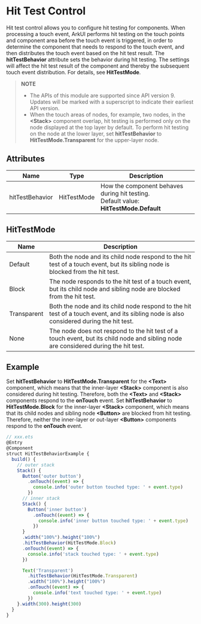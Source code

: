 # Hit Test Control

Hit test control allows you to configure hit testing for components. When processing a touch event, ArkUI performs hit testing on the touch points and component area before the touch event is triggered, in order to determine the component that needs to respond to the touch event, and then distributes the touch event based on the hit test result. The **hitTestBehavior** attribute sets the behavior during hit testing. The settings will affect the hit test result of the component and thereby the subsequent touch event distribution. For details, see **HitTestMode**.

>  **NOTE**
>  - The APIs of this module are supported since API version 9. Updates will be marked with a superscript to indicate their earliest API version.
>  - When the touch areas of nodes, for example, two nodes, in the **\<Stack>** component overlap, hit testing is performed only on the node displayed at the top layer by default. To perform hit testing on the node at the lower layer, set **hitTestBehavior** to **HitTestMode.Transparent** for the upper-layer node.


## Attributes

| Name              | Type    | Description                                 |
| -------------------- | -------- | ---------------------------------------- |
| hitTestBehavior      | HitTestMode  | How the component behaves during hit testing.<br>Default value: **HitTestMode.Default**|

## HitTestMode

| Name         | Description                                      |
| ------------| ----------------------------------------- |
| Default     | Both the node and its child node respond to the hit test of a touch event, but its sibling node is blocked from the hit test.|
| Block       | The node responds to the hit test of a touch event, but its child node and sibling node are blocked from the hit test.|
| Transparent | Both the node and its child node respond to the hit test of a touch event, and its sibling node is also considered during the hit test.|
| None        | The node does not respond to the hit test of a touch event, but its child node and sibling node are considered during the hit test.|


## Example

Set **hitTestBehavior** to **HitTestMode.Transparent** for the **\<Text>** component, which means that the inner-layer **\<Stack>** component is also considered during hit testing. Therefore, both the **\<Text>** and **\<Stack>** components respond to the **onTouch** event. 
Set **hitTestBehavior** to **HitTestMode.Block** for the inner-layer **\<Stack>** component, which means that its child nodes and sibling node **\<Button>** are blocked from hit testing. Therefore, neither the inner-layer or out-layer **\<Button>** components respond to the **onTouch** event.

```ts
// xxx.ets
@Entry
@Component
struct HitTestBehaviorExample {
  build() {
    // outer stack
    Stack() {
      Button('outer button')
        .onTouch((event) => {
          console.info('outer button touched type: ' + event.type)
        })
      // inner stack
      Stack() {
        Button('inner button')
          .onTouch((event) => {
            console.info('inner button touched type: ' + event.type)
          })
      }
      .width("100%").height("100%")
      .hitTestBehavior(HitTestMode.Block)
      .onTouch((event) => {
        console.info('stack touched type: ' + event.type)
      })

      Text('Transparent')
        .hitTestBehavior(HitTestMode.Transparent)
        .width("100%").height("100%")
        .onTouch((event) => {
          console.info('text touched type: ' + event.type)
        })
    }.width(300).height(300)
  }
}
```
